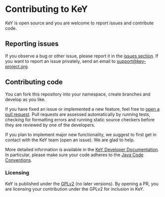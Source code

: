 # Contributing to KeY

KeY is open source and you are welcome to report issues and contribute code.

## Reporting issues

If you observe a bug or other issue, please report it in the [issues section](https://github.com/KeYProject/key/issues).
If you want to report an issue privately, send an email to support@key-project.org.

## Contributing code

You can fork this repository into your namespace, create branches and develop as you like.

If you have fixed an issue or implemented a new feature, feel free to [open a pull request](https://github.com/KeYProject/key/compare).
Pull requests are assessed automatically by running tests, checking for formatting errors and running static source checkers
before they are reviewed by one of the developers.

If you plan to implement major new functionality, we suggest to first get in contact with the KeY team (open an issue).
We are glad to help.

More detailed information is available in the [KeY Developer Documentation](https://keyproject.github.io/key-docs/devel/).
In particular, please make sure your code adheres to the [Java Code Conventions](https://keyproject.github.io/key-docs/devel/CodingConventions/).

### Licensing

KeY is published under the [GPLv2](https://www.gnu.org/licenses/old-licenses/gpl-2.0.html.en) (no later versions).
By opening a PR, you are licensing your contribution under the GPLv2 for inclusion in KeY.

<!-- Note: no need to transfer copyright. -->